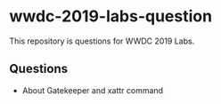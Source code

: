 # wwdc-2019-labs-question

This repository is questions for WWDC 2019 Labs.

## Questions

* About Gatekeeper and xattr command
